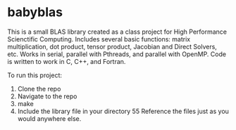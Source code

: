 babyblas
========

This is a small BLAS library created as a class project for High Performance Scienctific Computing. Includes several basic functions: matrix multiplication, dot product, tensor product, Jacobian and Direct Solvers, etc. Works in serial, parallel with Pthreads, and parallel with OpenMP. Code is written to work in C, C++, and Fortran.

To run this project:

1. Clone the repo
2. Navigate to the repo
3. make
4. Include the library file in your directory
55 Reference the files just as you would anywhere else.
